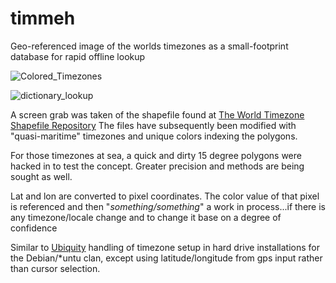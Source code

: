 
# timmeh


Geo-referenced image of the worlds timezones as a small-footprint database for rapid offline lookup

![Colored_Timezones]((https://cloud.githubusercontent.com/assets/4308824/19038948/a0618588-89c9-11e6-995f-11876032535d.png))

![dictionary_lookup](https://cloud.githubusercontent.com/assets/4308824/18680742/54fb836c-7fa8-11e6-94a4-479c0fa5216a.png)

A screen grab was taken of the shapefile found at [The World Timezone Shapefile Repository](http://efele.net/maps/tz/world/) The files have subsequently been modified with "quasi-maritime" timezones and unique colors indexing  the polygons.
 
For those timezones at sea, a quick and dirty 15 degree polygons were hacked in to test the concept.  Greater precision and methods are being sought as well.
 
Lat and lon are converted to pixel coordinates.  The color value of that pixel is referenced and then "*something/something*" a work in process...if there is any timezone/locale change and to change it base on a degree of confidence

Similar to [Ubiquity](https://en.wikipedia.org/wiki/Ubiquity_(software)) handling of timezone setup in hard drive installations for the Debian/\*untu clan, except  using latitude/longitude from gps input rather than cursor selection.
 

